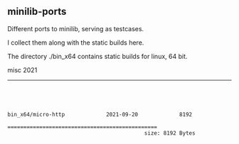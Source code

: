 ## minilib-ports



Different ports to minilib,
serving as testcases.


I collect them along with the static builds here.


The directory ./bin_x64 contains static builds for linux, 64 bit.



misc 2021


----

```




bin_x64/micro-http             2021-09-20             8192

===============================================
                                           size: 8192 Bytes
```

